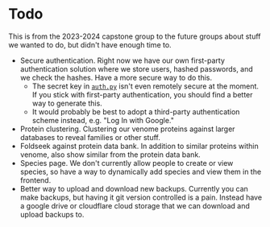 # Todo

This is from the 2023-2024 capstone group to the future groups about stuff we wanted to do, but didn't have enough time to.

- Secure authentication. Right now we have our own first-party authentication solution where we store users, hashed passwords, and we check the hashes. Have a more secure way to do this.
  - The secret key in [`auth.py`](../backend/src/auth.py) isn't even remotely secure at the moment. If you stick with first-party authentication, you should find a better way to generate this.
  - It would probably be best to adopt a third-party authentication scheme instead, e.g. "Log In with Google."
- Protein clustering. Clustering our venome proteins against larger databases to reveal families or other stuff.  
- Foldseek against protein data bank. In addition to similar proteins within venome, also show similar from the protein data bank.
- Species page. We don't currently allow people to create or view species, so have a way to dynamically add species and view them in the frontend.
- Better way to upload and download new backups. Currently you can make backups, but having it git version controlled is a pain. Instead have a google drive or cloudflare cloud storage that we can download and upload backups to.
